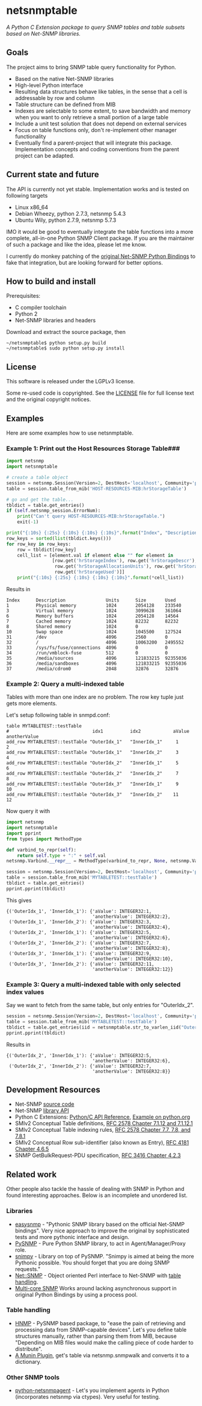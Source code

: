 # netsnmptable #
*A Python C Extension package to query SNMP tables and table subsets based on Net-SNMP libraries.*

## Goals ##
The project aims to bring SNMP table query functionality for Python.
- Based on the native Net-SNMP libraries
- High-level Python interface
- Resulting data structures behave like tables, in the sense that a cell is addressable by row and column
- Table structure can be defined from MIB
- Indexes are selectable to some extent, to save bandwidth and memory when you want to only retrieve a small portion of a large table
- Include a unit test solution that does not depend on external services
- Focus on table functions only, don't re-implement other manager functionality
- Eventually find a parent-project that will integrate this package. Implementation concepts and coding conventions from the parent project can be adapted.

## Current state and future ##
The API is currently not yet stable. Implementation works and is tested on following targets
- Linux x86_64
 - Debian Wheezy, python 2.7.3, netsnmp 5.4.3
 - Ubuntu Wily, python 2.7.9, netsnmp 5.7.3

IMO it would be good to eventually integrate the table functions into a more complete, all-in-one Python SNMP Client package.
If you are the maintainer of such a package and like the idea, please let me know.

I currently do monkey patching of the [original Net-SNMP Python Bindings](http://net-snmp.sourceforge.net/wiki/index.php/Python_Bindings) to fake that integration, but are looking forward for better options.

## How to build and install ##

Prerequisites:
- C compiler toolchain
- Python 2
- Net-SNMP libraries and headers

Download and extract the source package, then
```shell
~/netsnmptable$ python setup.py build
~/netsnmptable$ sudo python setup.py install
```

## License ##

This software is released under the LGPLv3 license.

Some re-used code is copyrighted. See the [LICENSE](https://github.com/haxtibal/netsnmptable/blob/master/LICENSE) file for full license text and the original copyright notices.

## Examples ##
Here are some examples how to use netsnmptable.

### Example 1: Print out the Host Resources Storage Table###
```python
import netsnmp
import netsnmptable

# create a table object
session = netsnmp.Session(Version=2, DestHost='localhost', Community='public')
table = session.table_from_mib('HOST-RESOURCES-MIB:hrStorageTable')

# go and get the table...
tbldict = table.get_entries()
if (self.netsnmp_session.ErrorNum):
    print("Can't query HOST-RESOURCES-MIB:hrStorageTable.")
    exit(-1)

print("{:10s} {:25s} {:10s} {:10s} {:10s}".format("Index", "Description", "Units", "Size", "Used"))
row_keys = sorted(list(tbldict.keys()))
for row_key in row_keys:
    row = tbldict[row_key]
    cell_list = [element.val if element else "" for element in
                 [row.get('hrStorageIndex'), row.get('hrStorageDescr'),
                  row.get('hrStorageAllocationUnits'), row.get('hrStorageSize'),
                  row.get('hrStorageUsed')]]
    print("{:10s} {:25s} {:10s} {:10s} {:10s}".format(*cell_list))
```

Results in
```
Index      Description               Units      Size       Used      
1          Physical memory           1024       2054128    233540    
3          Virtual memory            1024       3099628    361064    
6          Memory buffers            1024       2054128    14564     
7          Cached memory             1024       82232      82232     
8          Shared memory             1024       0                    
10         Swap space                1024       1045500    127524    
31         /dev                      4096       2560       0         
32         /                         4096       10063200   2495552   
33         /sys/fs/fuse/connections  4096       0          0         
34         /run/vmblock-fuse         512        0          0         
35         /media/sources            4096       121833215  92355036  
36         /media/sandboxes          4096       121833215  92355036  
37         /media/cdrom0             2048       32876      32876    
```

### Example 2: Query a multi-indexed table ###
Tables with more than one index are no problem. The row key tuple just gets more elements.

Let's setup following table in snmpd.conf:
```
table MYTABLETEST::testTable 
#                               idx1          idx2            aValue  anotherValue
add_row MYTABLETEST::testTable "OuterIdx_1"   "InnerIdx_1"     1       2
add_row MYTABLETEST::testTable "OuterIdx_1"   "InnerIdx_2"     3       4
add_row MYTABLETEST::testTable "OuterIdx_2"   "InnerIdx_1"     5       6
add_row MYTABLETEST::testTable "OuterIdx_2"   "InnerIdx_2"     7       8
add_row MYTABLETEST::testTable "OuterIdx_3"   "InnerIdx_1"     9      10
add_row MYTABLETEST::testTable "OuterIdx_3"   "InnerIdx_2"    11      12
```

Now query it with
```python
import netsnmp
import netsnmptable
import pprint
from types import MethodType

def varbind_to_repr(self):
    return self.type + ":" + self.val
netsnmp.Varbind.__repr__ = MethodType(varbind_to_repr, None, netsnmp.Varbind)

session = netsnmp.Session(Version=2, DestHost='localhost', Community='public')
table = session.table_from_mib('MYTABLETEST::testTable')
tbldict = table.get_entries()
pprint.pprint(tbldict)
```

This gives
```
{('OuterIdx_1', 'InnerIdx_1'): {'aValue': INTEGER32:1,
                                'anotherValue': INTEGER32:2},
 ('OuterIdx_1', 'InnerIdx_2'): {'aValue': INTEGER32:3,
                                'anotherValue': INTEGER32:4},
 ('OuterIdx_2', 'InnerIdx_1'): {'aValue': INTEGER32:5,
                                'anotherValue': INTEGER32:6},
 ('OuterIdx_2', 'InnerIdx_2'): {'aValue': INTEGER32:7,
                                'anotherValue': INTEGER32:8},
 ('OuterIdx_3', 'InnerIdx_1'): {'aValue': INTEGER32:9,
                                'anotherValue': INTEGER32:10},
 ('OuterIdx_3', 'InnerIdx_2'): {'aValue': INTEGER32:11,
                                'anotherValue': INTEGER32:12}}
```

### Example 3: Query a multi-indexed table with only selected index values ###
Say we want to fetch from the same table, but only entries for "OuterIdx_2".
```python
session = netsnmp.Session(Version=2, DestHost='localhost', Community='public')
table = session.table_from_mib('MYTABLETEST::testTable')
tbldict = table.get_entries(iid = netsnmptable.str_to_varlen_iid("OuterIdx_2"))
pprint.pprint(tbldict)
```

Results in
```
{('OuterIdx_2', 'InnerIdx_1'): {'aValue': INTEGER32:5,
                                'anotherValue': INTEGER32:6},
 ('OuterIdx_2', 'InnerIdx_2'): {'aValue': INTEGER32:7,
                                'anotherValue': INTEGER32:8}}
```

## Development Resources ##
- Net-SNMP [source code](http://sourceforge.net/p/net-snmp/code)
- Net-SNMP [library API](http://www.net-snmp.org/dev/agent/group__library.html)
- Python C Extensions: [Python/C API Reference](https://docs.python.org/2/c-api/), [Example on python.org](https://docs.python.org/2/extending/extending.html) 
- SMIv2 Conceptual Table definitions, [RFC 2578 Chapter 7.1.12 and 7.1.12.1](https://tools.ietf.org/html/rfc2578#section-7.1.12)
- SMIv2 Conceptual Table indexing rules, [RFC 2578 Chapter 7.7, 7.8, and 7.8.1](https://tools.ietf.org/html/rfc2578#section-7.7)
- SMIv2 Conceptual Row sub-identifier (also known as Entry), [RFC 4181 Chapter 4.6.5](https://tools.ietf.org/html/rfc4181#section-4.6.5)
- SNMP GetBulkRequest-PDU specification, [RFC 3416 Chapter 4.2.3](https://tools.ietf.org/html/rfc3416#section-4.2.3)

## Related work ##
Other people also tackle the hassle of dealing with SNMP in Python and found interesting approaches.
Below is an incomplete and unordered list.

### Libraries ###
- [easysnmp](https://github.com/fgimian/easysnmp) - "Pythonic SNMP library based on the official Net-SNMP bindings". Very nice approach to improve the original by sophisticated tests and more pythonic interface and design. 
- [PySNMP](http://pysnmp.sourceforge.net) - Pure Python SNMP library, to act in Agent/Manager/Proxy role.
- [snimpy](https://github.com/vincentbernat/snimpy) - Library on top of PySNMP. "Snimpy is aimed at being the more Pythonic possible. You should forget that you are doing SNMP requests."
- [Net::SNMP](http://search.cpan.org/~dtown/Net-SNMP-v6.0.1/) - Object oriented Perl interface to Net-SNMP with [table handling](http://search.cpan.org/~dtown/Net-SNMP-v6.0.1/lib/Net/SNMP.pm#get_table%28%29_-_retrieve_a_table_from_the_remote_agent).
- [Multi-core SNMP](https://code.google.com/p/multicore-snmp) Works around lacking asynchronous support in original Python Bindings by using a process pool.

### Table handling ###
- [HNMP](https://github.com/trehn/hnmp) - PySNMP based package, to "ease the pain of retrieving and processing data from SNMP-capable devices". Let's you define table structures manually, rather than parsing them from MIB, because "Depending on MIB files would make the calling piece of code harder to distribute". 
- [A Munin Plugin](https://raw.githubusercontent.com/munin-monitoring/contrib/master/plugins/snmp/snmp__airport), get's table via netsnmp.snmpwalk and converts it to a dictionary.

### Other SNMP tools ###
- [python-netsnmpagent](https://github.com/pief/python-netsnmpagent) - Let's you implement agents in Python (incorporates netsnmp via ctypes). Very useful for testing.
